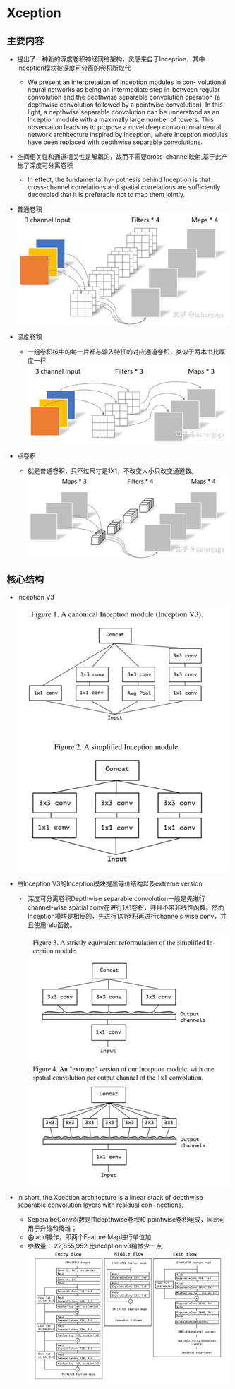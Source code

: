 # Xception

## 主要内容
- 提出了一种新的深度卷积神经网络架构，灵感来自于Inception，其中Inception模块被深度可分离的卷积所取代
  - We present an interpretation of Inception modules in con-
  volutional neural networks as being an intermediate step
  in-between regular convolution and the depthwise separable
  convolution operation (a depthwise convolution followed by
  a pointwise convolution). In this light, a depthwise separable
  convolution can be understood as an Inception module with
  a maximally large number of towers. This observation leads
  us to propose a novel deep convolutional neural network
  architecture inspired by Inception, where Inception modules
  have been replaced with depthwise separable convolutions.

- 空间相关性和通道相关性是解耦的，故而不需要cross-channel映射,基于此产生了深度可分离卷积
  - In effect, the fundamental hy-
  pothesis behind Inception is that cross-channel correlations
  and spatial correlations are sufficiently decoupled that it is
  preferable not to map them jointly.

- 普通卷积
![](./image/35.jpg)
- 深度卷积
  - 一组卷积核中的每一片都与输入特征的对应通道卷积，类似于两本书比厚度一样
  ![](./image/36.jpg)
- 点卷积
  - 就是普通卷积，只不过尺寸是1X1，不改变大小只改变通道数。
  ![](./image/37.jpg)


## 核心结构

- Inception V3

    ![](./image/11.PNG)

- 由Inception V3的Inception模块提出等价结构以及extreme version
  - 深度可分离卷积Depthwise separable convolution一般是先进行channel-wise spatial conv在进行1X1卷积，并且不带非线性函数。然而Inception模块是相反的，先进行1X1卷积再进行channels wise conv，并且使用relu函数。

    ![](./image/12.PNG)

- In short, the Xception architecture is a linear stack of
depthwise separable convolution layers with residual con-
nections. 
    - SeparalbeConv函数是由depthwise卷积和 pointwise卷积组成，因此可用于升维和降维；
    - $\bigoplus$ add操作，即两个Feature Map进行单位加
    - 参数量： 22,855,952 比inception v3稍微少一点
    ![](./image/13.PNG)

